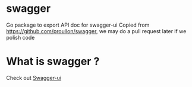 swagger
=======

Go package to export API doc for swagger-ui
Copied from https://github.com/proullon/swagger, we may do a pull request later
if we polish code


What is swagger ?
=================

Check out [Swagger-ui](https://github.com/wordnik/swagger-ui)
